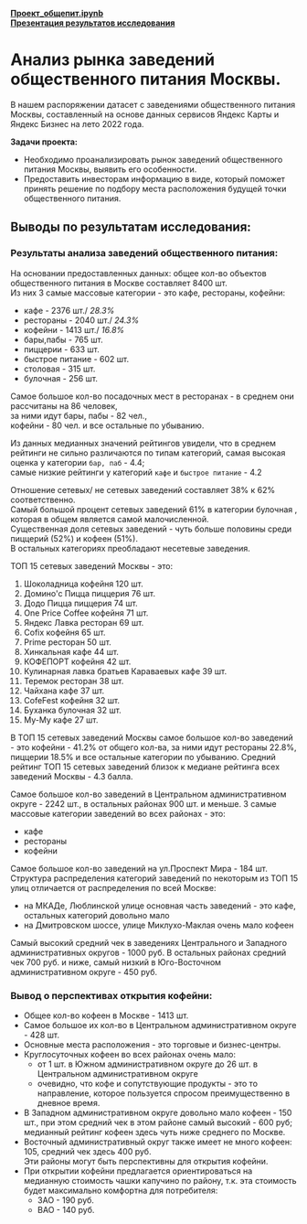 **[Проект_общепит.ipynb](Проект_общепит/Проект_общепит.ipynb)**  
**[Презентация результатов исследования](https://docs.google.com/presentation/d/1UbUiUewKShcVMOBH83hW7qoRbpoFqs4hH3O17XQaI-U/edit?usp=sharing)**
# Анализ рынка заведений общественного питания Москвы.
В нашем распоряжении датасет с заведениями общественного питания Москвы, составленный на основе данных сервисов Яндекс Карты и Яндекс Бизнес на лето 2022 года.  
  
**Задачи проекта:**
* Необходимо проанализировать рынок заведений общественного питания Москвы, выявить его особенности.
* Предоставить инвесторам информацию в виде, который поможет принять решение по подбору места расположения будущей точки общественного питания.


## Выводы по результатам исследования:
### Результаты анализа заведений общественного питания:
На основании предоставленных данных: общее кол-во объектов общественного питания в Москве составляет 8400 шт.  
Из них 3 самые массовые категории - это кафе, рестораны, кофейни:
- кафе - 2376 шт./ *28.3%*
- рестораны	- 2040 шт./ *24.3%*
- кофейни - 1413 шт./ *16.8%*
- бары,пабы - 765 шт.
- пиццерии - 633 шт.
- быстрое питание - 602 шт.
- столовая - 315 шт.
- булочная - 256 шт.  
  
Самое большое кол-во посадочных мест в ресторанах - в среднем они рассчитаны на 86 человек,  
за ними идут бары, пабы - 82 чел.,  
кофейни - 80 чел. и все остальные по убыванию.  
  
Из данных медианных значений рейтингов увидели, что в среднем рейтинги не сильно различаются по типам категорий, самая высокая оценка у категории `бар, паб` - 4.4;  
самые низкие рейтинги у категорий `кафе` и `быстрое питание` - 4.2  
  
Отношение сетевых/ не сетевых заведений составляет 38% к 62% соответственно.  
Самый большой процент сетевых заведений 61% в категории булочная , которая в общем является самой малочисленной.  
Существенная доля сетевых заведений - чуть больше половины среди пиццерий (52%) и кофеен (51%).  
В остальных категориях преобладают несетевые заведения.  
  
ТОП 15 сетевых заведений Москвы - это:
1.  Шоколадница	кофейня	120	шт.
2.	Домино'с Пицца	пиццерия	76	шт.
3.	Додо Пицца	пиццерия	74	шт.
4.	One Price Coffee	кофейня	71	шт.
5.	Яндекс Лавка	ресторан	69	шт.
6.	Cofix	кофейня	65	шт.
7.	Prime	ресторан	50	шт.
8.	Хинкальная	кафе	44	шт.
9.	КОФЕПОРТ	кофейня	42	шт.
10.	Кулинарная лавка братьев Караваевых	кафе	39	шт.
11.	Теремок	ресторан	38	шт.
12. Чайхана	кафе	37	шт.
13.	CofeFest	кофейня	32	шт.
14.	Буханка	булочная	32	шт.
15.	Му-Му	кафе	27	шт.  
  
В ТОП 15 сетевых заведений Москвы самое большое кол-во заведений - это кофейни - 41.2% от общего кол-ва, за ними идут рестораны 22.8%, пиццерии 18.5% и все остальные категории по убыванию. Средний рейтинг ТОП 15 сетевых заведений близок к медиане рейтинга всех заведений Москвы - 4.3 балла.  
  
Самое большое кол-во заведений в Центральном административном округе - 2242 шт., в остальных районах 900 шт. и меньше.
3 самые массовые категории заведений во всех районах - это:
- кафе
- рестораны
- кофейни
  
Самое большое кол-во заведений на ул.Проспект Мира - 184 шт.  
Структура распределения категорий заведений по некоторым из ТОП 15 улиц отличается от распределения по всей Москве:  
- на МКАДе, Люблинской улице основная часть заведений - это кафе, остальных категорий довольно мало
- на Дмитровском шоссе, улице Миклухо-Маклая очень мало кофеен  
  
Самый высокий средний чек в заведениях Центрального и Западного административных округов - 1000 руб. В остальных районах средний чек 700 руб. и ниже, самый низкий в Юго-Восточном административном округе - 450 руб.
### Вывод о перспективах открытия кофейни:
* Общее кол-во кофеен в Москве - 1413 шт.  
* Самое большое их кол-во в Центральном административном округе - 428 шт.
* Основные места расположения - это торговые и бизнес-центры.  
* Круглосуточных кофеен во всех районах очень мало:
    - от 1 шт. в Южном административном округе до 26 шт. в Центральном административном округе
    - очевидно, что кофе и сопутствующие продукты - это то направление, которое пользуется спросом преимущественно в дневное время.  
* В Западном административном округе довольно мало кофеен - 150 шт., при этом средний чек в этом районе самый высокий - 600 руб;  медианный рейтинг кофеен здесь чуть ниже среднего по Москве.  
* Восточный административный округ также имеет не много  кофеен: 105, средний чек здесь 400 руб.  
    Эти районы могут быть перспективны для открытия кофейни.  
* При открытии кофейни предлагается ориентироваться на медианную стоимость чашки капучино по району, т.к. эта стоимость будет максимально комфортна для потребителя:
    - ЗАО - 190 руб.
    - ВАО - 140 руб.
